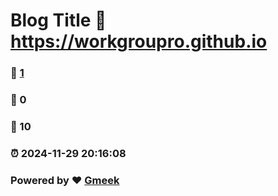 # Blog Title :link: https://workgroupro.github.io 
### :page_facing_up: [1](https://workgroupro.github.io/tag.html) 
### :speech_balloon: 0 
### :hibiscus: 10 
### :alarm_clock: 2024-11-29 20:16:08 
### Powered by :heart: [Gmeek](https://github.com/Meekdai/Gmeek)
